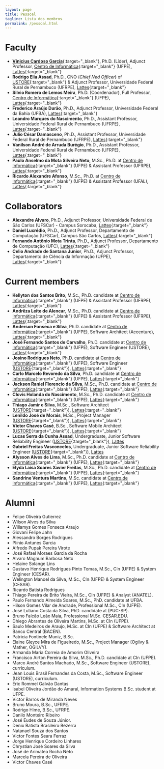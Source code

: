 ```yaml
---
layout: page
title: Pessoal
tagline: Lista dos membros
permalink: /pessoal.html
---
```


# Faculty

* [**Vinicius Cardoso Garcia**](http://viniciusgarcia/me){:target="_blank"}, Ph.D. (Líder), Adjunct Professor, [Centro de Informática](http://www.cin.ufpe.br){:target="_blank"} (UFPE), [Lattes](http://lattes.cnpq.br/6613487636748832){:target="_blank"}
* **Rodrigo Elia Assad**, Ph.D., CNO (*Chief Ned Officer*) of [USTORE](http://ustore.com.br/){:target="_blank"} & Adjunct Professor, Universidade Federal Rural de Pernambuco (UFRPE), [Lattes](http://lattes.cnpq.br/3791808485485116){:target="_blank"}
* **Silvio Romero de Lemos Meira**, Ph.D. (Coordenador), Full Professor, [Centro de Informática](http://www.cin.ufpe.br){:target="_blank"} (UFPE), [Lattes](http://lattes.cnpq.br/4973731190814126){:target="_blank"}
* **Frederico Araújo Durão**, Ph.D., Adjunct Professor, Universidade Federal da Bahia (UFBA), [Lattes](http://lattes.cnpq.br/6271096128174325){:target="_blank"}
* **Leandro Marques do Nascimento**, Ph.D., Assistant Professor, Universidade Federal Rural de Pernambuco (UFRPE), [Lattes](http://lattes.cnpq.br/9163931285515006){:target="_blank"}
* **Julio César Damasceno**, Ph.D., Assistant Professor, Universidade Federal Rural de Pernambuco (UFRPE), [Lattes](http://lattes.cnpq.br/5980278074458900){:target="_blank"}
* **Vanilson André de Arruda Burégio**, Ph.D., Assistant Professor, Universidade Federal Rural de Pernambuco (UFRPE), [Lattes](http://lattes.cnpq.br/3518416272921878){:target="_blank"}
* **Paulo Anselmo da Mota Silveira Neto**, M.Sc., Ph.D. at [Centro de Informática](http://www.cin.ufpe.br){:target="_blank"} (UFPE) & Assistant Professor (UFRPE), [Lattes](http://lattes.cnpq.br/6465144387155252){:target="_blank"}
* **Ricardo Alexandre Afonso**, M.Sc., Ph.D. at [Centro de Informática](http://www.cin.ufpe.br){:target="_blank"} (UFPE) & Assistant Professor (UFAL), [Lattes](http://lattes.cnpq.br/3117877031824338){:target="_blank"}

# Collaborators

* **Alexandre Alvaro**, Ph.D., Adjunct Professor, Universidade Federal de São Carlos (UFSCar) - Campus Sorocaba, [Lattes](http://lattes.cnpq.br/9929982894313130){:target="_blank"}
* **Daniel Lucrédio**, Ph.D., Adjunct Professor, Departamento de Computação (UFSCar), Campus São Carlos, [Lattes](http://lattes.cnpq.br/9090396559596221){:target="_blank"}
* **Fernando Antônio Mota Trinta**, Ph.D., Adjunct Professor, Departamento de Computação (UFC), [Lattes](http://lattes.cnpq.br/8908026219336623){:target="_blank"}
* **Celio Andrade de Santana Junior**, Ph.D., Adjunct Professor, Departamento de Ciência da Informação (UFPE), [Lattes](http://lattes.cnpq.br/3656327420806840){:target="_blank"}

# Current members

* **Kellyton dos Santos Brito**, M.Sc., Ph.D. candidate at [Centro de Informática](http://www.cin.ufpe.br){:target="_blank"} (UFPE) & Assistant Professor (UFRPE), [Lattes](http://lattes.cnpq.br/8750956715158540){:target="_blank"}
* **Andrêza Leite de Alencar**, M.Sc., Ph.D. candidate at [Centro de Informática](http://www.cin.ufpe.br){:target="_blank"} (UFPE) & Assistant Professor (UFRPE), [Lattes](http://lattes.cnpq.br/6060587704569605){:target="_blank"}
* **Anderson Fonseca e Silva**, Ph.D. candidate at [Centro de Informática](http://www.cin.ufpe.br){:target="_blank"} (UFPE), Software Architect (Accenture), [Lattes](http://lattes.cnpq.br/3832479082925280){:target="_blank"}
* **José Fernando Santos de Carvalho**, Ph.D. candidate at [Centro de Informática](http://www.cin.ufpe.br){:target="_blank"} (UFPE),  Software Engineer (USTORE), [Lattes](http://lattes.cnpq.br/2792145552349233){:target="_blank"}
* **Josino Rodrigues Neto**, Ph.D. candidate at [Centro de Informática](http://www.cin.ufpe.br){:target="_blank"} (UFPE), Software Engineer ([USTORE](http://ustore.com.br/){:target="_blank"}), [Lattes](http://lattes.cnpq.br/9966676370707957){:target="_blank"}
* **Carlo Marcelo Revoredo da Silva**, Ph.D. candidate at [Centro de Informática](http://www.cin.ufpe.br){:target="_blank"} (UFPE), [Lattes](http://lattes.cnpq.br/5941653866734201){:target="_blank"}
* **Jackson Raniel Florencio da Silva**, M.Sc., Ph.D. candidate at [Centro de Informática](http://www.cin.ufpe.br){:target="_blank"} (UFPE), [Lattes](http://lattes.cnpq.br/9861261850443973){:target="_blank"}
* **Clovis Holanda do Nascimento**, M.Sc., Ph.D. candidate at [Centro de Informática](http://www.cin.ufpe.br){:target="_blank"} (UFPE), [Lattes](http://lattes.cnpq.br/9846282643551300){:target="_blank"}
* **Thiago Jamir e Silva**, M.Sc., Software Architect ([USTORE](http://ustore.com.br/){:target="_blank"}), [Lattes](http://lattes.cnpq.br/9832803117127707){:target="_blank"}
* **Lenildo José de Morais**, M.Sc., Project Manager ([USTORE](http://ustore.com.br/){:target="_blank"}), [Lattes](http://lattes.cnpq.br/5598020362509442){:target="_blank"}
* **Victor Chaves Casé**, B.Sc., Software Mobile Architect ([USTORE](http://ustore.com.br/){:target="_blank"}), [Lattes](http://lattes.cnpq.br/4176953740033046){:target="_blank"}
* **Lucas Serra da Cunha Assad**, Undergraduate, Junior Software Reliability Engineer ([USTORE](http://ustore.com.br/){:target="_blank"}), [Lattes](http://lattes.cnpq.br/2815325942997286)
* **Gabriel Freitas Vasconcelos**, Undergraduate, Junior Software Reliability Engineer ([USTORE](http://ustore.com.br/){:target="_blank"}), [Lattes](http://lattes.cnpq.br/0049236912396224)
* **Alysson Alves de Lima**, M.Sc., Ph.D. candidate at [Centro de Informática](http://www.cin.ufpe.br){:target="_blank"} (UFPE), [Lattes](http://lattes.cnpq.br/7684467910401597){:target="_blank"}
* **Elyda Laisa Soares Xavier Freitas**, M.Sc., Ph.D. candidate at [Centro de Informática](http://www.cin.ufpe.br){:target="_blank"} (UFPE), [Lattes](http://lattes.cnpq.br/0804375840636282){:target="_blank"}
* **Sandrine Ventura Martins**, M.Sc. candidate at [Centro de Informática](http://www.cin.ufpe.br){:target="_blank"} (UFPE), [Lattes](http://lattes.cnpq.br/3989518164012856){:target="_blank"}

# Alumni

* Felipe Oliveira Gutierrez
* Wilson Alves da Silva
* Willamys Gomes Fonseca Araujo
* Giovani Felipe Jahn
* Alessandro Borges Rodrigues
* Plínio Antunes Garcia
* Alfredo Pupak Pereira Virote
* José Rafael Moraes Garcia da Rocha
* Alvaro Magnum Barbosa Neto
* Helaine Solange Lins
* Gustavo Henrique Rodrigues Pinto Tomas, M.Sc., CIn (UFPE) & System Engineer (CESAR).
* Welington Manoel da Silva, M.Sc., CIn (UFPE) & System Engineer (CESAR).
* Ricardo Batista Rodrigues
* Thiago Pereira de Brito Vieira, M.Sc., CIn (UFPE) & Analyst (ANATEL).
* Paulo Fernando Almeida Soares, M.Sc., PhD. candidate at UFBA.
* Hilson Gomes Vilar de Andrade, Professional M.Sc., CIn (UFPE).
* José Lutiano Costa da Silva, PhD. candidate at (PUC-SP).
* Bruno Falcão Leão Maia, Professional M.Sc. CESAR.EDU.
* Dhiego Abrantes de Oliveira Martins, M.Sc. at CIn (UFPE).
* Saulo Medeiros de Araujo, M.Sc. at CIn (UFPE) & Software Architect at Banco Central (BACEN).
* Patricia Fontinele Muniz, B.Sc.
* Elaine Gleyce Mira de Figueiredo, M.Sc., Project Manager (Ogilvy & Mather, OGILVY).
* Armanda Maria Correia de Amorim Oliveira
* Francisco Airton Pereira da Silva, M.Sc., Ph.D. candidate at CIn (UFPE).
* Marco André Santos Machado, M.Sc., Software Engineer (USTORE), curriculum.
* Jean Louis Brasil Fernandes da Costa, M.Sc., Software Engineer (USTORE), curriculum.
* Eric Rommel Galvão Dantas
* Isabel Oliveira Jordão do Amaral, Information Systems B.Sc. student at UFPE.
* Victor Barros de Miranda Neves
* Bruno Moura, B.Sc., UFRPE.
* Rodrigo Hime, B.Sc., UFRPE.
* Danilo Monteiro Ribeiro
* José Eudes de Souza Júnior.
* Denio Batista Brasileiro Bezerra
* Natanael Souza dos Santos
* Victor Fontes Seara Ferraz
* Jorge Henrique Cordeiro Linhares
* Chrystian José Soares da Silva
* José de Arimatea Rocha Neto
* Marcela Pereira de Oliveira
* Victor Chaves Casé
